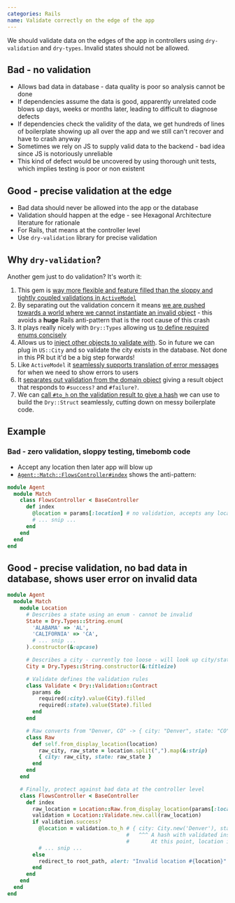 ```yaml
---
categories: Rails
name: Validate correctly on the edge of the app
---
```


We should validate data on the edges of the app in controllers using `dry-validation` and `dry-types`. Invalid states should not be allowed.

## Bad - no validation

* Allows bad data in database - data quality is poor so analysis cannot be done
* If dependencies assume the data is good, apparently unrelated code blows up days, weeks or months later, leading to difficult to diagnose defects
* If dependencies check the validity of the data, we get hundreds of lines of boilerplate showing up all over the app and we still can't recover and have to crash anyway
* Sometimes we rely on JS to supply valid data to the backend - bad idea since JS is notoriously unreliable
* This kind of defect would be uncovered by using thorough unit tests, which implies testing is poor or non existent

## Good - precise validation at the edge

* Bad data should never be allowed into the app or the database
* Validation should happen at the edge - see Hexagonal Architecture literature for rationale
* For Rails, that means at the controller level
* Use `dry-validation` library for precise validation

## Why `dry-validation`?

Another gem just to do validation? It's worth it:

1. This gem is [way more flexible and feature filled than the sloppy and tightly coupled validations in `ActiveModel`](https://dry-rb.org/gems/dry-validation/0.13/comparison-with-activemodel/)
2. By separating out the validation concern it means [we are pushed towards a world where we cannot instantiate an invalid object](https://solnic.codes/2015/12/28/invalid-object-is-an-anti-pattern/) - this avoids a **huge** Rails anti-pattern that is the root cause of this crash
8. It plays really nicely with `Dry::Types` allowing us [to define required enums concisely](https://github.com/BiggerPockets/biggerpockets/pull/15580/files#diff-0fcbcb67d22b51f513a7a84c60f4e87b917a1cb4a5fb2ee1612782cd03333c32R9)
9. Allows us to [inject other objects to validate with](https://dry-rb.org/gems/dry-validation/1.8/external-dependencies/). So in future we can plug in `US::City` and so validate the city exists in the database. Not done in this PR but it'd be a big step forwards!
10. Like `ActiveModel` it [seamlessly supports translation of error messages](https://dry-rb.org/gems/dry-validation/1.8/messages/#using-localized-messages-backend) for when we need to show errors to users
11. It [separates out validation from the domain object](https://dry-rb.org/gems/dry-validation/1.8/#quick-start) giving a result object that responds to `#success?` and `#failure?`.
12. We can [call `#to_h` on the validation result to give a hash](https://github.com/BiggerPockets/biggerpockets/pull/15580/files#diff-9c31cee42c413d70d394d21d52d5c6371f6fdcd0081d2650bb8141aa1da87c21R16) we can use to build the `Dry::Struct` seamlessly, cutting down on messy boilerplate code.


## Example

### Bad - zero validation, sloppy testing, timebomb code

* Accept any location then later app will blow up
* [`Agent::Match::FlowsController#index`](https://github.com/BiggerPockets/biggerpockets/blob/9528e528f4e6dcdf045f2eb854bb03ac1d18fb8b/app/controllers/agent/match/flows_controller.rb/#L8-L15) shows the anti-pattern:

```ruby
module Agent
  module Match
    class FlowsController < BaseController
      def index
        @location = params[:location] # no validation, accepts any location
        # ... snip ...
      end
    end
  end
end
```

## Good - precise validation, no bad data in database, shows user error on invalid data

```ruby
module Agent
  module Match
    module Location
      # Describes a state using an enum - cannot be invalid
      State = Dry.Types::String.enum(
        'ALABAMA' => 'AL',
        'CALIFORNIA' => 'CA',
        # ... snip ...
      ).constructor(&:upcase)

      # Describes a city - currently too loose - will look up city/state combo in db
      City = Dry.Types::String.constructor(&:titleize)

      # Validate defines the validation rules
      class Validate < Dry::Validation::Contract
        params do
          required(:city).value(City).filled
          required(:state).value(State).filled
        end
      end

      # Raw converts from "Denver, CO" -> { city: "Denver", state: "CO" }
      class Raw
        def self.from_display_location(location)
          raw_city, raw_state = location.split(",").map(&:strip)
          { city: raw_city, state: raw_state }
        end
      end
    end

    # Finally, protect against bad data at the controller level
    class FlowsController < BaseController
      def index
        raw_location = Location::Raw.from_display_location(params[:location])
        validation = Location::Validate.new.call(raw_location)
        if validation.success?
          @location = validation.to_h # { city: City.new('Denver'), state: State.new('CO') }
                                      #   ^^^ A hash with validated instances
                                      #       At this point, location is valid so can be depended on
          # ... snip ...
        else
          redirect_to root_path, alert: "Invalid location #{location}" # Show error if location is invalid
        end
      end
    end
  end
end

```
